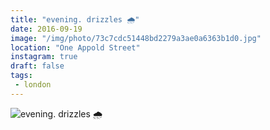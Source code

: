```yaml
---
title: "evening. drizzles 🌧"
date: 2016-09-19
image: "/img/photo/73c7cdc51448bd2279a3ae0a6363b1d0.jpg"
location: "One Appold Street"
instagram: true
draft: false
tags:
 - london
---
```


![evening. drizzles 🌧](/img/photo/73c7cdc51448bd2279a3ae0a6363b1d0.jpg)

